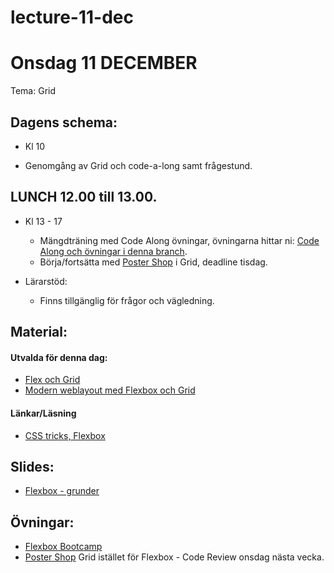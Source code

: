 # lecture-11-dec

# Onsdag 11 DECEMBER

Tema: Grid

## Dagens schema:

- Kl 10

* Genomgång av Grid och code-a-long samt frågestund.

## LUNCH 12.00 till 13.00.

- Kl 13 - 17

  - Mängdträning med Code Along övningar, övningarna hittar ni:
    [Code Along och övningar i denna branch](https://github.com/Lexicon-frontend-2024-2025/lecture-9-dec/tree/codeAlong-flexbox).
  - Börja/fortsätta med
    [Poster Shop](https://github.com/Lexicon-frontend-2024-2025/poster-shop) i
    Grid, deadline tisdag.

- Lärarstöd:
  - Finns tillgänglig för frågor och vägledning.

## Material:

#### Utvalda för denna dag:

- [Flex och Grid](https://app.pluralsight.com/ilx/video-courses/8931e14f-58e5-4a59-b8c1-d8d1ddfd3ba8/d2a4ec94-25d5-477c-8236-9060e8a41486/b01972be-21c7-4258-ab7b-fdfac3d0414b)
- [Modern weblayout med Flexbox och Grid](https://app.pluralsight.com/library/courses/modern-web-layout-flexbox-css-grid/table-of-contents)

#### Länkar/Läsning

- [CSS tricks, Flexbox](https://css-tricks.com/snippets/css/a-guide-to-flexbox/)

## Slides:

- [Flexbox - grunder](https://docs.google.com/presentation/d/1GGCqaeKRbkBI1ttC4JbrJ3pZbVvVhauoaF80y8cBcNo/edit#slide=id.p)

## Övningar:

- [Flexbox Bootcamp](https://github.com/Lexicon-frontend-2024-2025/flexbox-bootcamp/)
- [Poster Shop](https://github.com/Lexicon-frontend-2024-2025/poster-shop) Grid
  istället för Flexbox - Code Review onsdag nästa vecka.
